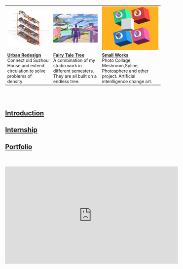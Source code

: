 <table>
  <tr>
	<td><a href="https://dongzhsarry.github.io/Sarry/suzhou"><img alt="1" src="https://github.com/dongzhSarry/Sarry/blob/gh-pages/files/suzhou.jpg?raw=true" width="620"></a></td>
	<td><a href="https://dongzhsarry.github.io/Sarry/fairytree"><img alt="2" src="https://github.com/dongzhSarry/Sarry/blob/gh-pages/files/fairytree.jpg?raw=true" width="400"></a></td>
	<td><a href="https://dongzhsarry.github.io/Sarry/spline"><img alt="3" src="https://github.com/dongzhSarry/Sarry/blob/gh-pages/files/spline.jpg?raw=true" width="300"></a></td>
 </tr>
<tr>
<td><a href="(https://dongzhsarry.github.io/Sarry/suzhou"><b><strong>Urban Redesign</strong></a></b>   <br/>Connect old Suzhou House and extend circulation to solve problems of density.</td>
	<td><a href="(https://dongzhsarry.github.io/Sarry/fairytree"><b><strong>Fairy Tale Tree</strong></a></b>    <br/>A combination of my studio work in different semesters. They are all built on a endless tree. </td>
	<td><a href="https://dongzhsarry.github.io/Sarry/spline"><b><strong>Small Works</strong></a></b>    <br/>Photo Collage, Meshroom,Spline, Photosphere and other project. Artificial intenlligence  change art.</td>
</tr>
</table>
<br>
<br>

## <strong>[Introduction](https://dongzhsarry.github.io/Sarry/me)<strong>

	
## <strong>[Internship](https://dongzhsarry.github.io/Sarry/internship)<strong>
  

## <strong>[Portfolio](https://dongzhsarry.github.io/Sarry/portfolio)<strong>
	
<br>  
<br>
<iframe width="560" height="315" src="https://www.youtube.com/embed/aF9cKedBpz4" title="YouTube video player" frameborder="0" allow="accelerometer; autoplay; clipboard-write; encrypted-media; gyroscope; picture-in-picture" allowfullscreen></iframe>
  

  
